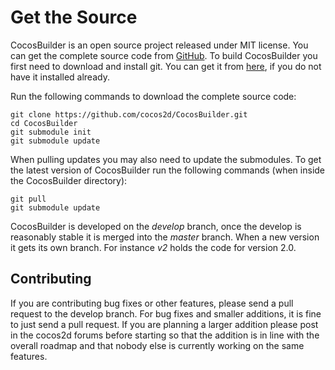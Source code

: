 # Get the Source
CocosBuilder is an open source project released under MIT license. You can get the complete source code from [GitHub](https://github.com/cocos2d/CocosBuilder). To build CocosBuilder you first need to download and install git. You can get it from [here](http://git-scm.com/download/mac), if you do not have it installed already.

Run the following commands to download the complete source code:

    git clone https://github.com/cocos2d/CocosBuilder.git
    cd CocosBuilder
    git submodule init
    git submodule update

When pulling updates you may also need to update the submodules. To get the latest version of CocosBuilder run the following commands (when inside the CocosBuilder directory):

    git pull
    git submodule update

CocosBuilder is developed on the *develop* branch, once the develop is reasonably stable it is merged into the *master* branch. When a new version it gets its own branch. For instance *v2* holds the code for version 2.0.

## Contributing
If you are contributing bug fixes or other features, please send a pull request to the develop branch. For bug fixes and smaller additions, it is fine to just send a pull request. If you are planning a larger addition please post in the cocos2d forums before starting so that the addition is in line with the overall roadmap and that nobody else is currently working on the same features.